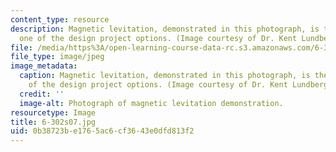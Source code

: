 ```yaml
---
content_type: resource
description: Magnetic levitation, demonstrated in this photograph, is the topic of
  one of the design project options. (Image courtesy of Dr. Kent Lundberg.)
file: /media/https%3A/open-learning-course-data-rc.s3.amazonaws.com/6-302-feedback-systems-spring-2007/0b38723be1765ac6cf3643e0dfd813f2_6-302s07.jpg
file_type: image/jpeg
image_metadata:
  caption: Magnetic levitation, demonstrated in this photograph, is the topic of one
    of the design project options. (Image courtesy of Dr. Kent Lundberg.)
  credit: ''
  image-alt: Photograph of magnetic levitation demonstration.
resourcetype: Image
title: 6-302s07.jpg
uid: 0b38723b-e176-5ac6-cf36-43e0dfd813f2
---
```

